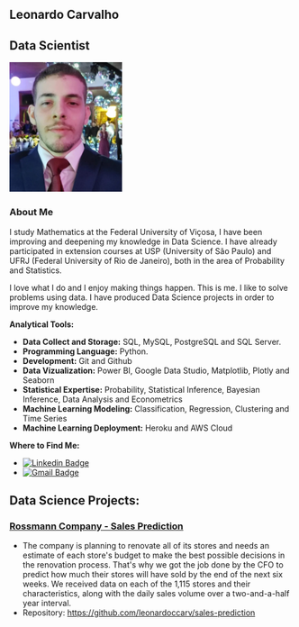 
## Leonardo Carvalho 

## Data Scientist

<p align='center'>
<div class="cat">
    <img src="picture.jpeg" width=200px/>
</div>
</p>

### About Me
I study Mathematics at the Federal University of Viçosa, I have been improving and deepening my knowledge in Data Science. I have already participated in extension courses at USP (University of São Paulo) and UFRJ (Federal University of Rio de Janeiro), both in the area of Probability and Statistics.

I love what I do and I enjoy making things happen. This is me. I like to solve problems using data. I have produced Data Science projects in order to improve my knowledge.


**Analytical Tools:**

* **Data Collect and Storage:** SQL, MySQL, PostgreSQL and SQL Server.
* **Programming Language:** Python.
* **Development:** Git and Github
* **Data Vizualization:** Power BI, Google Data Studio, Matplotlib, Plotly and Seaborn
* **Statistical Expertise:** Probability, Statistical Inference, Bayesian Inference, Data Analysis and Econometrics
* **Machine Learning Modeling:** Classification, Regression, Clustering and Time Series
* **Machine Learning Deployment:** Heroku and AWS Cloud
    
**Where to Find Me:**

* [![Linkedin Badge](https://img.shields.io/badge/-Linkedin-blue?style=flat-square&logo=Linkedin&logoColor=white&link=https://www.linkedin.com/in/leonardo-carvalho-a05408201/)](https://www.linkedin.com/in/leonardo-carvalho-a05408201/)
* [![Gmail Badge](https://img.shields.io/badge/-leofacebook17@gmail.com-c14438?style=flat-square&logo=Gmail&logoColor=white&link=mailto:leofacebook17@gmail.com)](mailto:leofacebook17@gmail.com)




## Data Science Projects:

### [Rossmann Company - Sales Prediction](https://github.com/leonardoccarv/sales-prediction)
  * The company is planning to renovate all of its stores and needs an estimate of each store's budget to make the best possible decisions in the renovation process. That's why we got the job done by the CFO to predict how much their stores will have sold by the end of the next six weeks. We received data on each of the 1,115 stores and their characteristics, along with the daily sales volume over a two-and-a-half year interval.
  * Repository: https://github.com/leonardoccarv/sales-prediction
